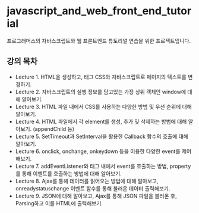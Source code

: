 # javascript_and_web_front_end_tutorial
프로그래머스의 자바스크립트와 웹 프론트엔드 튜토리얼 연습을 위한 프로젝트입니다. 

## 강의 목차
- Lecture 1. HTML을 생성하고, 태그 CSS와 자바스크립트로 페이지의 텍스트를 변경하기.
- Lecture 2. 자바스크립트의 실행 정보를 담고있는 가장 상위 객체인 window에 대해 알아보기.
- Lecture 3. HTML 파일 내에서 CSS를 사용하는 다양한 방법 및 우선 순위에 대해 알아보기. 
- Lecture 4. HTML 파일에서 각 element를 생성, 추가 및 삭제하는 방법에 대해 알아보기. (appendChild 등)
- Lecture 5. SetTimeout과 SetInterval을 활용한 Callback 함수의 호출에 대해 알아보기.
- Lecture 6. onclick, onchange, onkeydown 등을 이용한 다양한 event를 제어해보기.
- Lecture 7. addEventListener와 태그 내에서 event를 호출하는 방법, property를 통해 이벤트를 호출하는 방법에 대해 알아보기.
- Lecture 8. Ajax를 통해 데이터를 읽어오는 방법에 대해 알아보고, onreadystatuschange 이벤트 함수를 통해 불러온 데이터 출력해보기.
- Lecture 9. JSON에 대해 알아보고, Ajax를 통해 JSON 파일을 불러온 후, Parsing하고 이를 HTML에 출력해보기. 
